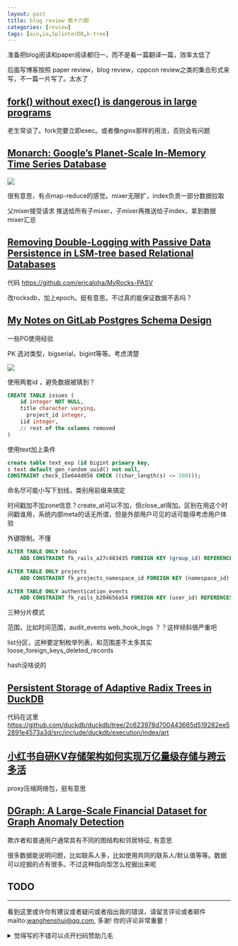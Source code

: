 ```yaml
---
layout: post
title: blog review 第十六期
categories: [review]
tags: [aio,io,SplinterDB,b-tree]
---
```

准备把blog阅读和paper阅读都归一，而不是看一篇翻译一篇，效率太低了

后面写博客按照 paper review，blog review，cppcon review之类的集合形式来写，不一篇一片写了。太水了

<!-- more -->

## [fork() without exec() is dangerous in large programs](https://www.evanjones.ca/fork-is-dangerous.html)

老生常谈了。fork完要立即exec。或者像nginx那样的用法，否则会有问题

## [Monarch: Google’s Planet-Scale In-Memory Time Series Database](https://www.micahlerner.com/2022/04/24/monarch-googles-planet-scale-in-memory-time-series-database.html)

![](https://www.micahlerner.com/assets/monarch/fig1.png)

很有意思，有点map-reduce的感觉。mixer无限扩，index负责一部分数据拉取

父mixer接受请求 推送给所有子mixer，子mixer再推送给子index，拿到数据 mixer汇总

## [Removing Double-Logging with Passive Data Persistence in LSM-tree based Relational Databases](https://www.usenix.org/conference/fast22/presentation/huang)

代码 https://github.com/ericaloha/MyRocks-PASV

改rocksdb，加上epoch。挺有意思。不过真的能保证数据不丢吗？

## [My Notes on GitLab Postgres Schema Design](https://shekhargulati.com/2022/07/08/my-notes-on-gitlabs-postgres-schema-design/)

一些PG使用经验

PK  选对类型，bigserial，bigint等等。考虑清楚

![](https://whyjava.files.wordpress.com/2022/06/pk_types.png)



使用两套id ，避免数据被猜到？

```sql	
CREATE TABLE issues (
    id integer NOT NULL,
    title character varying,
      project_id integer,
    iid integer,
    // rest of the columns removed
)
```

使用text加上条件

```sql
create table text_exp (id bigint primary key, 
s text default gen_random_uuid() not null,
CONSTRAINT check_15e644d856 CHECK ((char_length(s) <= 200)));
```
命名尽可能小写下划线，类别用前缀来搞定

时间戳加不加zone信息？create_at可以不加，但close_at得加。区别在用这个时间戳谁用，系统内部meta的话无所谓，但是外部用户可见的话可能得考虑用户体验

外键限制。不懂

```sql
ALTER TABLE ONLY todos
    ADD CONSTRAINT fk_rails_a27c483435 FOREIGN KEY (group_id) REFERENCES namespaces(id) ON DELETE CASCADE;
 
ALTER TABLE ONLY projects
    ADD CONSTRAINT fk_projects_namespace_id FOREIGN KEY (namespace_id) REFERENCES namespaces(id) ON DELETE RESTRICT;
 
ALTER TABLE ONLY authentication_events
    ADD CONSTRAINT fk_rails_b204656a54 FOREIGN KEY (user_id) REFERENCES users(id) ON DELETE SET NULL;
```

三种分片模式

范围，比如时间范围，audit_events  web_hook_logs
？？这样倾斜很严重吧

list分区，这种要定制枚举列表，和范围差不太多其实 loose_foreign_keys_deleted_records

hash没啥说的

## [Persistent Storage of Adaptive Radix Trees in DuckDB](https://duckdb.org/2022/07/27/art-storage.html)

代码在这里 https://github.com/duckdb/duckdb/tree/2c623978d700443665d519282ee52891e4573a3d/src/include/duckdb/execution/index/art


## [小红书自研KV存储架构如何实现万亿量级存储与跨云多活](https://zhuanlan.zhihu.com/p/537691368)

proxy压缩网络包，挺有意思

## [DGraph: A Large-Scale Financial Dataset for Graph Anomaly Detection](https://zhuanlan.zhihu.com/p/546872168)

欺诈者和普通用户通常具有不同的图结构和邻居特征, 有意思

很多数据能说明问题，比如联系人多，比如使用共同的联系人/默认值等等。数据可以挖掘的点有很多。不过这种指向型怎么挖掘出来呢

## TODO

---

看到这里或许你有建议或者疑问或者指出我的错误，请留言评论或者邮件mailto:wanghenshui@qq.com, 多谢!  你的评论非常重要！

<details>
<summary>觉得写的不错可以点开扫码赞助几毛</summary>
<img src="https://wanghenshui.github.io/assets/wepay.png" alt="微信转账">
</details>
